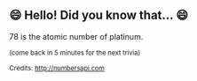 ## :smile: Hello! Did you know that... :smile:
78 is the atomic number of platinum.

<sup>(come back in 5 minutes for the next trivia)</sup>


<sup>Credits: http://numbersapi.com</sup>
